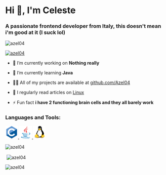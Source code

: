 
<h1 align="left">Hi 👋, I'm Celeste</h1>
<h3 align="left">A passionate frontend developer from Italy, this doesn't mean i'm good at it (I suck lol)</h3>

<p align="left"> <img src="https://komarev.com/ghpvc/?username=azel04&label=Profile%20views&color=0e75b6&style=flat" alt="azel04" /> </p>

<p align="left"> <a href="https://github.com/ryo-ma/github-profile-trophy"><img src="https://github-profile-trophy.vercel.app/?username=azel04" alt="azel04" /></a> </p>

- 🔭 I’m currently working on **Nothing really**

- 🌱 I’m currently learning **Java**

- 👨‍💻 All of my projects are available at [github.com/Azel04](github.com/Azel04)

- 📝 I regularly read articles on [Linux](Linux)

- ⚡ Fun fact **i have 2 functioning brain cells and they all barely work**

<h3 align="left">Languages and Tools:</h3>
<p align="left"> <a href="https://www.cprogramming.com/" target="_blank" rel="noreferrer"> <img src="https://raw.githubusercontent.com/devicons/devicon/master/icons/c/c-original.svg" alt="c" width="40" height="40"/> </a> <a href="https://www.java.com" target="_blank" rel="noreferrer"> <img src="https://raw.githubusercontent.com/devicons/devicon/master/icons/java/java-original.svg" alt="java" width="40" height="40"/> </a> <a href="https://www.linux.org/" target="_blank" rel="noreferrer"> <img src="https://raw.githubusercontent.com/devicons/devicon/master/icons/linux/linux-original.svg" alt="linux" width="40" height="40"/> </a> </p>

<p><img align="center" src="https://github-readme-stats.vercel.app/api/top-langs?username=azel04&show_icons=true&locale=en&layout=compact" alt="azel04" /></p>

<p>&nbsp;<img align="center" src="https://github-readme-stats.vercel.app/api?username=azel04&show_icons=true&locale=en" alt="azel04" /></p>

<p><img align="left" src="https://github-readme-streak-stats.herokuapp.com/?user=azel04&" alt="azel04" /></p>

